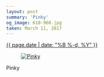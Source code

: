 ```yaml
---
layout: post
summary: 'Pinky'
og_image: 610-960.jpg
taken: March 11, 2017
---
```


<div class="post">
 <time>
  <a href="/610">
   {{ page.date | date: "%B %-d, %Y" }}
  </a>
 </time>
 <a href="/610">
  <figure data-taken="3/11/2017">
   <img alt="Pinky" sizes="(min-width: 700px) 50vw, calc(100vw - 2rem)" src="{{ site.assets_url }}/610-480.jpg" srcset="{{ site.assets_url }}/610-240.jpg 240w, {{ site.assets_url }}/610-480.jpg 480w, {{ site.assets_url }}/610-720.jpg 720w, {{ site.assets_url }}/610-960.jpg 960w"/>
  </figure>
 </a>
 <span>
  Pinky
 </span>
</div>
